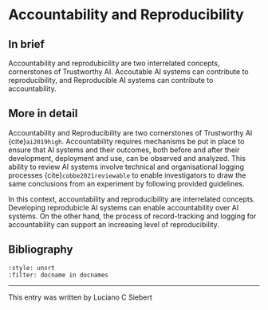 # Accountability and Reproducibility

## In brief

Accountability and reprodubicility are two interrelated concepts, cornerstones of Trustworthy AI. Accoutable AI systems can contribute to reproducibility, and Reproducible AI systems can contribute to accountability.

## More in detail

Accountability and Reproducibility are two cornerstones of Trustworthy AI {cite}`ai2019high`. Accountability requires mechanisms be put in place to ensure that AI systems and their outcomes, both before and after their development, deployment and use, can be observed and analyzed. This ability to review AI systems involve technical and organisational logging processes {cite}`cobbe2021reviewable` to enable investigators to draw the same conclusions from an experiment by following provided guidelines.

In this context, accountability and reproducibility are interrelated concepts. Developing reprodubicle AI systems can enable accountability over AI systems. On the other hand, the process of record-tracking and logging for accountability can support an increasing level of reproducibility.



## Bibliography

```{bibliography}
:style: unsrt
:filter: docname in docnames
```

---

This entry was written by Luciano C Siebert

